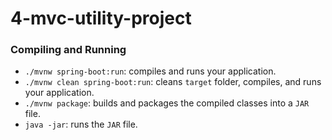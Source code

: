 # 4-mvc-utility-project

### Compiling and Running
- `./mvnw spring-boot:run`: compiles and runs your application.
- `./mvnw clean spring-boot:run`: cleans `target` folder, compiles, and runs your application.
- `./mvnw package`: builds and packages the compiled classes into a `JAR` file.
- `java -jar`: runs the `JAR` file.